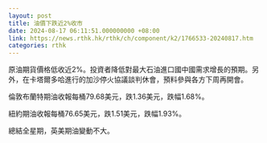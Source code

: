 ```yaml
---
layout: post
title: 油價下跌近2%收市
date: 2024-08-17 06:11:51.000000000 +08:00
link: https://news.rthk.hk/rthk/ch/component/k2/1766533-20240817.htm
categories: rthk
---
```


原油期貨價格低收近2%。投資者降低對最大石油進口國中國需求增長的預期。另外，在卡塔爾多哈進行的加沙停火協議談判休會，預料參與各方下周再開會。

倫敦布蘭特期油收報每桶79.68美元，跌1.36美元，跌幅1.68%。

紐約期油收報每桶76.65美元，跌1.51美元，跌幅1.93%。

總結全星期，英美期油變動不大。
